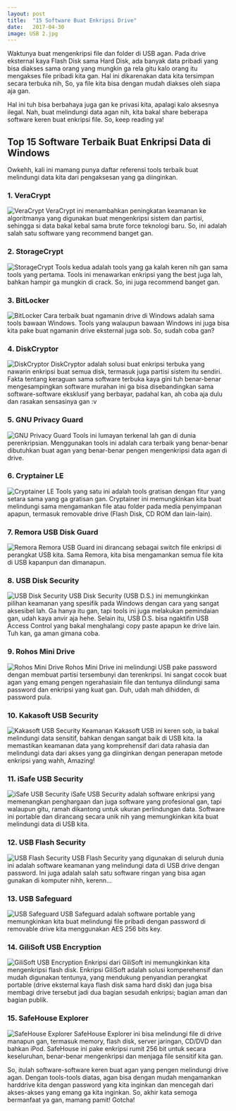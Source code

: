 ```yaml
---
layout: post
title:  "15 Software Buat Enkripsi Drive"
date:   2017-04-30
image: USB 2.jpg
---
```


<p class="intro"><span class="dropcap">W</span>aktunya buat mengenkripsi file dan folder di USB agan. Pada drive eksternal kaya Flash Disk sama Hard Disk, ada banyak data pribadi yang bisa diakses sama orang yang mungkin ga rela gitu kalo orang itu mengakses file pribadi kita gan. Hal ini dikarenakan data kita tersimpan secara terbuka nih, So, ya file kita bisa dengan mudah diakses oleh siapa aja gan.</p>

Hal ini tuh bisa berbahaya juga gan ke privasi kita, apalagi kalo aksesnya ilegal. Nah, buat melindungi data agan nih, kita bakal share beberapa software keren buat enkripsi file. So, keep reading ya!

<h2>Top 15 Software Terbaik Buat Enkripsi Data di Windows</h2>

Owkehh, kali ini mamang punya daftar referensi tools terbaik buat melindungi data kita dari pengaksesan yang ga diinginkan. 

<h3>1. VeraCrypt</h3>

<img src="https://techviral.net/wp-content/uploads/2016/02/Veracryot.jpg" alt='VeraCrypt'>
VeraCrypt ini menambahkan peningkatan keamanan ke algoritmanya yang digunakan buat mengenkripsi sistem dan partisi, sehingga si data bakal kebal sama brute force teknologi baru. So, ini adalah salah satu software yang recommend banget gan.

<h3>2. StorageCrypt</h3>

<img src="https://techviral.net/wp-content/uploads/2016/02/StorageCrypt.jpg" alt='StorageCrypt'>
Tools kedua adalah tools yang ga kalah keren nih gan sama tools yang pertama. Tools ini menawarkan enkripsi yang the best juga lah, bahkan hampir ga mungkin di crack. So, ini juga recommend banget gan.

<h3>3. BitLocker</h3>

<img src="https://techviral.net/wp-content/uploads/2016/02/BitLocker.jpg" alt='BitLocker'>
Cara terbaik buat ngamanin drive di Windows adalah sama tools bawaan Windows. Tools yang walaupun bawaan Windows ini juga bisa kita pake buat ngamanin drive eksternal juga sob. So, sudah coba gan?

<h3>4. DiskCryptor</h3>

<img src="https://techviral.net/wp-content/uploads/2016/02/DiskCryptor.jpg" alt='DiskCryptor'>
DiskCryptor adalah solusi buat enkripsi terbuka yang nawarin enkripsi buat semua disk, termasuk juga partisi sistem itu sendiri. Fakta tentang keraguan sama software terbuka kaya gini tuh benar-benar mengesampingkan software murahan ini ga bisa disebandingkan sama software-software eksklusif yang berbayar, padahal kan, ah coba aja dulu dan rasakan sensasinya gan :v

<h3>5. GNU Privacy Guard</h3>

<img src="https://techviral.net/wp-content/uploads/2016/02/GNU-Privacy-Guard.jpg" alt='GNU Privacy Guard'>
Tools ini lumayan terkenal lah gan di dunia perenkripsian. Menggunakan tools ini adalah cara terbaik yang benar-benar dibutuhkan buat agan yang benar-benar pengen mengenkripsi data agan di drive.

<h3>6. Cryptainer LE</h3>

<img src="https://techviral.net/wp-content/uploads/2016/02/CYPHERIX-656x420.png" alt='Cryptainer LE'>
Tools yang satu ini adalah tools gratisan dengan fitur yang setara sama yang ga gratisan gan. Cryptainer ini memungkinkan kita buat melindungi sama mengamankan file atau folder pada media penyimpanan apapun, termasuk removable drive (Flash Disk, CD ROM dan lain-lain).

<h3>7. Remora USB Disk Guard</h3>

<img src="https://techviral.net/wp-content/uploads/2016/02/Remora-USB-Disk-Guard.png" alt='Remora'>
Remora USB Guard ini dirancang sebagai switch file enkripsi di perangkat USB kita. Sama Remora, kita bisa mengamankan semua file kita di USB kapanpun dan dimanapun. 

<h3>8. USB Disk Security</h3>

<img src="https://techviral.net/wp-content/uploads/2016/02/USB-Disk-Security.png" alt='USB Disk Security'>
USB Disk Security (USB D.S.) ini memungkinkan pilihan keamanan yang spesifik pada Windows dengan cara yang sangat aksesibel lah. Ga hanya itu gan, tapi tools ini juga melakukan pemindaian gan, udah kaya anvir aja hehe. Selain itu, USB D.S. bisa ngaktifin USB Access Control yang bakal menghalangi copy paste apapun ke drive lain. Tuh kan, ga aman gimana coba.

<h3>9. Rohos Mini Drive</h3>

<img src="https://techviral.net/wp-content/uploads/2016/02/Rohos-Mini-Drive.png" alt='Rohos Mini Drive'>
Rohos Mini Drive ini melindungi USB pake password dengan membuat partisi tersembunyi dan terenkripsi. Ini sangat cocok buat agan yang emang pengen ngerahasiain file dan tentunya dilindungi sama password dan enkripsi yang kuat gan. Duh, udah mah dihidden, di password pula.

<h3>10. Kakasoft USB Security</h3>

<img src="https://techviral.net/wp-content/uploads/2016/02/Kakasoft-USB-Security.png" alt='Kakasoft USB Security'>
Keamanan Kakasoft USB ini keren sob, ia bakal melindungi data sensitif, bahkan dengan sangat baik di USB kita. Ia memastikan keamanan data yang komprehensif dari data rahasia dan melindungi data dari akses yang ga diinginkan dengan penerapan metode enkripsi yang wahh, Amazing!

<h3>11. iSafe USB Security</h3>

<img src="https://techviral.net/wp-content/uploads/2016/10/iSafe-USB-Security.png" alt='iSafe USB Security'>
iSafe USB Security adalah software enkripsi yang memenangkan penghargaan dan juga software yang profesional gan, tapi walaupun gitu, ramah dikantong untuk ukuran perlindungan data. Software ini portable dan dirancang secara unik nih yang memungkinkan kita buat melindungi data di USB kita.

<h3>12. USB Flash Security</h3>

<img src="https://techviral.net/wp-content/uploads/2016/10/USB-Flash-Security.png" alt='USB Flash Security'>
USB Flash Security yang digunakan di seluruh dunia ini adalah software keamanan yang melindungi data di USB drive dengan password. Ini juga adalah salah satu software ringan yang bisa agan gunakan di komputer nihh, kerenn...

<h3>13. USB Safeguard</h3>

<img src="https://techviral.net/wp-content/uploads/2016/10/USB-Safeguard.jpg" alt='USB Safeguard'>
USB Safeguard adalah software portable yang memungkinkan kita buat melindungi file pribadi dengan password di removable drive kita menggunakan AES 256 bits key.

<h3>14. GiliSoft USB Encryption</h3>

<img src="https://techviral.net/wp-content/uploads/2016/10/GiliSoft-USB-Encryption.png" alt='GiliSoft USB Encryption'>
Enkripsi dari GiliSoft ini memungkinkan kita mengenkripsi flash disk. Enkripsi GiliSoft adalah solusi komperehensif dan mudah digunakan tentunya, yang mendukung penyandian perangkat portable (drive eksternal kaya flash disk sama hard disk) dan juga bisa membagi drive tersebut jadi dua bagian sesudah enkripsi; bagian aman dan bagian publik.

<h3>15. SafeHouse Explorer</h3>

<img src="https://techviral.net/wp-content/uploads/2016/10/SafeHouse-Explorer.png" alt='SafeHouse Explorer'>
SafeHouse Explorer ini bisa melindungi file di drive manapun gan, termasuk memory, flash disk, server jaringan, CD/DVD dan bahkan iPod. SafeHouse ini pake enkripsi rumit 256 bit untuk secara keseluruhan, benar-benar mengenkripsi dan menjaga file sensitif kita gan.

So, itulah software-software keren buat agan yang pengen melindungi drive agan. Dengan tools-tools diatas, agan bisa dengan mudah mengamankan harddrive kita dengan password yang kita inginkan dan mencegah dari akses-akses yang emang ga kita inginkan. So, akhir kata semoga bermanfaat ya gan, mamang pamit! Gotcha!
